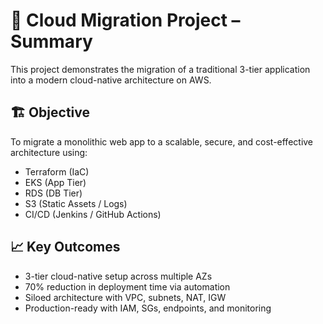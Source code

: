 # 🧭 Cloud Migration Project – Summary

This project demonstrates the migration of a traditional 3-tier application into a modern cloud-native architecture on AWS.

## 🏗️ Objective

To migrate a monolithic web app to a scalable, secure, and cost-effective architecture using:
- Terraform (IaC)
- EKS (App Tier)
- RDS (DB Tier)
- S3 (Static Assets / Logs)
- CI/CD (Jenkins / GitHub Actions)

## 📈 Key Outcomes

- 3-tier cloud-native setup across multiple AZs
- 70% reduction in deployment time via automation
- Siloed architecture with VPC, subnets, NAT, IGW
- Production-ready with IAM, SGs, endpoints, and monitoring
